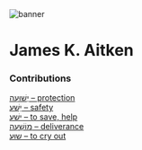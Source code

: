 <html><body><img id="banner" src="/sahd/images/banners/banner.png" alt="banner" /></body></html>

# **James K. Aitken**


### Contributions
[יְשׁוּעָה – protection](../words/protection.md)<br>[יֵשַׁע – safety](../words/safety.md)<br>[ישׁע – to save, help](../words/to_save,_help.md)<br>[מוֹשָׁעָה – deliverance](../words/deliverance.md)<br>[שוּעַ – to cry out](../words/to_cry_out.md)<br>